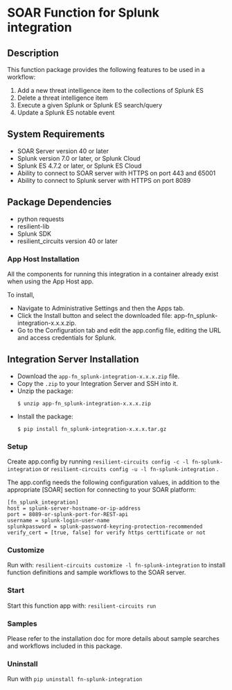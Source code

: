 # SOAR Function for Splunk integration

## Description

This function package provides the following features to be used in a workflow:

1. Add a new threat intelligence item to the collections of Splunk ES
2. Delete a threat intelligence item
3. Execute a given Splunk or Splunk ES search/query
4. Update a Splunk ES notable event

## System Requirements
- SOAR Server version 40 or later
- Splunk version 7.0 or later, or Splunk Cloud
- Splunk ES 4.7.2 or later, or Splunk ES Cloud
- Ability to connect to SOAR server with HTTPS on port 443 and 65001
- Ability to connect to Splunk server with HTTPS on port 8089

## Package Dependencies
- python requests
- resilient-lib
- Splunk SDK
- resilient_circuits version 40 or later

### App Host Installation
All the components for running this integration in a container already exist when using the App Host app.

To install,

* Navigate to Administrative Settings and then the Apps tab.
* Click the Install button and select the downloaded file: app-fn_splunk-integration-x.x.x.zip.
* Go to the Configuration tab and edit the app.config file, editing the URL and access credentials for Splunk.

## Integration Server Installation
* Download the `app-fn_splunk-integration-x.x.x.zip` file.
* Copy the `.zip` to your Integration Server and SSH into it.
* Unzip the package:
  ```
  $ unzip app-fn_splunk-integration-x.x.x.zip
  ```
* Install the package:
  ```
  $ pip install fn_splunk-integration-x.x.x.tar.gz
  
### Setup
Create app.config by running `resilient-circuits config -c -l fn-splunk-integration` or `resilient-circuits config -u -l fn-splunk-integration` .

The app.config needs the following configuration values, in addition to the appropriate [SOAR] section for connecting to your SOAR platform:  

```
[fn_splunk_integration]  
host = splunk-server-hostname-or-ip-address  
port = 8089-or-splunk-port-for-REST-api  
username = splunk-login-user-name 
splunkpassword = splunk-password-keyring-protection-recommended
verify_cert = [true, false] for verify https certtificate or not
```
### Customize
Run with: `resilient-circuits customize -l fn-splunk-integration` to install function definitions and sample workflows to the SOAR server.

### Start
Start this function app with: `resilient-circuits run`

### Samples
Please refer to the installation doc for more details about sample searches and workflows included in this package.

### Uninstall
Run with `pip uninstall fn-splunk-integration`

